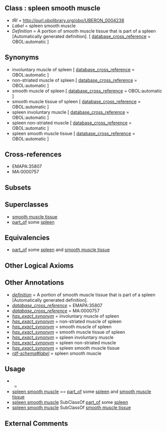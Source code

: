
## Class : spleen smooth muscle

 * *IRI* = http://purl.obolibrary.org/obo/UBERON_0004238
 * *Label* = spleen smooth muscle
 * *Definition* = A portion of smooth muscle tissue that is part of a spleen [Automatically generated definition]. [ [database_cross_reference](../../ef/oboInOwl#hasDbXref.md) = OBOL:automatic ]

## Synonyms

 * involuntary muscle of spleen [ [database_cross_reference](../../ef/oboInOwl#hasDbXref.md) = OBOL:automatic ]
 * non-striated muscle of spleen [ [database_cross_reference](../../ef/oboInOwl#hasDbXref.md) = OBOL:automatic ]
 * smooth muscle of spleen [ [database_cross_reference](../../ef/oboInOwl#hasDbXref.md) = OBOL:automatic ]
 * smooth muscle tissue of spleen [ [database_cross_reference](../../ef/oboInOwl#hasDbXref.md) = OBOL:automatic ]
 * spleen involuntary muscle [ [database_cross_reference](../../ef/oboInOwl#hasDbXref.md) = OBOL:automatic ]
 * spleen non-striated muscle [ [database_cross_reference](../../ef/oboInOwl#hasDbXref.md) = OBOL:automatic ]
 * spleen smooth muscle tissue [ [database_cross_reference](../../ef/oboInOwl#hasDbXref.md) = OBOL:automatic ]

## Cross-references

 * EMAPA:35807
 * MA:0000757

## Subsets


## Superclasses

 * [smooth muscle tissue](../../UBERON/35/UBERON_0001135.md)
 * [part_of](../../BFO/50/BFO_0000050.md) some [spleen](../../UBERON/06/UBERON_0002106.md)

## Equivalencies

 * [part_of](../../BFO/50/BFO_0000050.md) some [spleen](../../UBERON/06/UBERON_0002106.md) and [smooth muscle tissue](../../UBERON/35/UBERON_0001135.md)

## Other Logical Axioms


## Other Annotations

 * *[definition](../../IAO/15/IAO_0000115.md)* = A portion of smooth muscle tissue that is part of a spleen [Automatically generated definition].
 * *[database_cross_reference](../../ef/oboInOwl#hasDbXref.md)* = EMAPA:35807
 * *[database_cross_reference](../../ef/oboInOwl#hasDbXref.md)* = MA:0000757
 * *[has_exact_synonym](../../ym/oboInOwl#hasExactSynonym.md)* = involuntary muscle of spleen
 * *[has_exact_synonym](../../ym/oboInOwl#hasExactSynonym.md)* = non-striated muscle of spleen
 * *[has_exact_synonym](../../ym/oboInOwl#hasExactSynonym.md)* = smooth muscle of spleen
 * *[has_exact_synonym](../../ym/oboInOwl#hasExactSynonym.md)* = smooth muscle tissue of spleen
 * *[has_exact_synonym](../../ym/oboInOwl#hasExactSynonym.md)* = spleen involuntary muscle
 * *[has_exact_synonym](../../ym/oboInOwl#hasExactSynonym.md)* = spleen non-striated muscle
 * *[has_exact_synonym](../../ym/oboInOwl#hasExactSynonym.md)* = spleen smooth muscle tissue
 * *[rdf-schema#label](../../el/rdf-schema#label.md)* = spleen smooth muscle

## Usage

 * -
 * [spleen smooth muscle](../../UBERON/38/UBERON_0004238.md) == [part_of](../../BFO/50/BFO_0000050.md) some [spleen](../../UBERON/06/UBERON_0002106.md) and [smooth muscle tissue](../../UBERON/35/UBERON_0001135.md)
 * [spleen smooth muscle](../../UBERON/38/UBERON_0004238.md) SubClassOf [part_of](../../BFO/50/BFO_0000050.md) some [spleen](../../UBERON/06/UBERON_0002106.md)
 * [spleen smooth muscle](../../UBERON/38/UBERON_0004238.md) SubClassOf [smooth muscle tissue](../../UBERON/35/UBERON_0001135.md)

## External Comments

